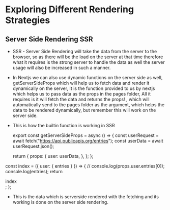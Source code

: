 # Exploring Different Rendering Strategies

## Server Side Rendering SSR

- SSR - Server Side Rendering will take the data from the server to the browser, so as there will be the load on the server at that time therefore what it requires is the strong server to handle the data as well the server usage will also be increased in such a manner.

- In Nextjs we can also use dynamic functions on the server side as well, getServerSideProps which will help us to fetch data and render it dynamically on the server, It is the function provided to us by nextjs which helps us to pass data as the props in the pages folder,
  All it requires is it will fetch the data and returns the props! , which will automatically send to the pages folder as the argument, which helps the data to be rendered dynamically, but remember this will work on the server side.

- This is how the builtin function is working in SSR

  export const getServerSideProps = async () => {
  const userRequest = await fetch("https://api.publicapis.org/entries");
  const userData = await userRequest.json();

  return {
  props: {
  user: userData,
  },
  };
  };

const index = ({ user: { entries } }) => {
// console.log(props.user.entries[0]);
console.log(entries);
return <div>index</div>;
};

- This is the data which is serverside rendered with the fetching and its working is done on the server side rendering.
